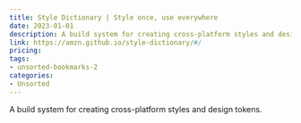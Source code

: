 ```yaml
---
title: Style Dictionary | Style once, use everywhere
date: 2023-01-01
description: A build system for creating cross-platform styles and design tokens.
link: https://amzn.github.io/style-dictionary/#/
pricing: 
tags: 
- unsorted-bookmarks-2 
categories: 
- Unsorted 
---
```


A build system for creating cross-platform styles and design tokens.